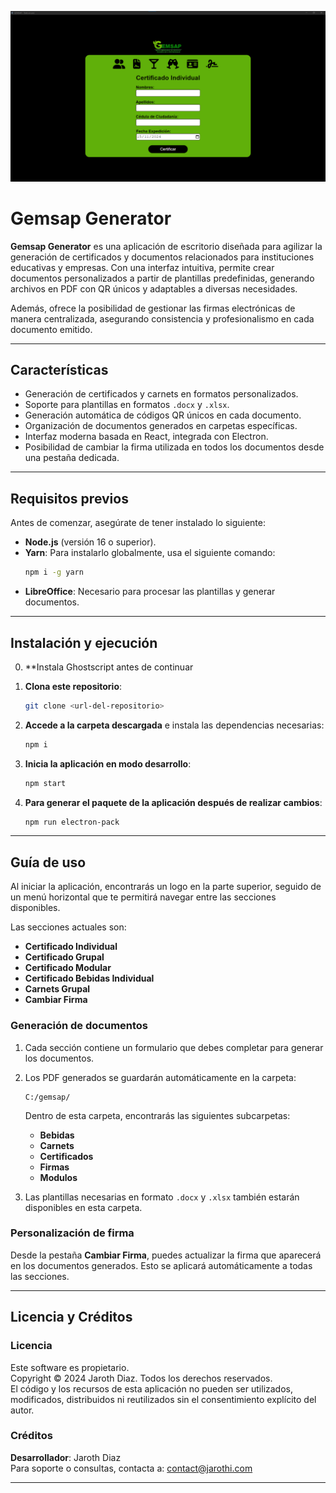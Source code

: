 ![Pantalla Principal](vistazo.png)
# Gemsap Generator

**Gemsap Generator** es una aplicación de escritorio diseñada para agilizar la generación de certificados y documentos relacionados para instituciones educativas y empresas. Con una interfaz intuitiva, permite crear documentos personalizados a partir de plantillas predefinidas, generando archivos en PDF con QR únicos y adaptables a diversas necesidades.  

Además, ofrece la posibilidad de gestionar las firmas electrónicas de manera centralizada, asegurando consistencia y profesionalismo en cada documento emitido.

---

## Características

- Generación de certificados y carnets en formatos personalizados.
- Soporte para plantillas en formatos `.docx` y `.xlsx`.
- Generación automática de códigos QR únicos en cada documento.
- Organización de documentos generados en carpetas específicas.
- Interfaz moderna basada en React, integrada con Electron.
- Posibilidad de cambiar la firma utilizada en todos los documentos desde una pestaña dedicada.

---

## Requisitos previos

Antes de comenzar, asegúrate de tener instalado lo siguiente:

- **Node.js** (versión 16 o superior).
- **Yarn**: Para instalarlo globalmente, usa el siguiente comando:  
  ```bash
  npm i -g yarn
  ```
- **LibreOffice**: Necesario para procesar las plantillas y generar documentos.

---

## Instalación y ejecución
0. **Instala Ghostscript antes de continuar
1. **Clona este repositorio**:
   ```bash
   git clone <url-del-repositorio>
   ```

2. **Accede a la carpeta descargada** e instala las dependencias necesarias:
   ```bash
   npm i
   ```

3. **Inicia la aplicación en modo desarrollo**:
   ```bash
   npm start
   ```

4. **Para generar el paquete de la aplicación después de realizar cambios**:
   ```bash
   npm run electron-pack
   ```

---

## Guía de uso

Al iniciar la aplicación, encontrarás un logo en la parte superior, seguido de un menú horizontal que te permitirá navegar entre las secciones disponibles.  

Las secciones actuales son:  

- **Certificado Individual**  
- **Certificado Grupal**  
- **Certificado Modular**  
- **Certificado Bebidas Individual**  
- **Carnets Grupal**  
- **Cambiar Firma**  

### Generación de documentos  
1. Cada sección contiene un formulario que debes completar para generar los documentos.  
2. Los PDF generados se guardarán automáticamente en la carpeta:  
   ```plaintext
   C:/gemsap/
   ```
   Dentro de esta carpeta, encontrarás las siguientes subcarpetas:  
   - **Bebidas**  
   - **Carnets**  
   - **Certificados**  
   - **Firmas**  
   - **Modulos**  

3. Las plantillas necesarias en formato `.docx` y `.xlsx` también estarán disponibles en esta carpeta.

### Personalización de firma  
Desde la pestaña **Cambiar Firma**, puedes actualizar la firma que aparecerá en los documentos generados. Esto se aplicará automáticamente a todas las secciones.

---

## Licencia y Créditos

### Licencia  
Este software es propietario.  
Copyright © 2024 Jaroth Diaz. Todos los derechos reservados.  
El código y los recursos de esta aplicación no pueden ser utilizados, modificados, distribuidos ni reutilizados sin el consentimiento explícito del autor.  

### Créditos  
**Desarrollador**: Jaroth Diaz  
Para soporte o consultas, contacta a: [contact@jarothi.com](mailto:contact@jarothi.com)

---
